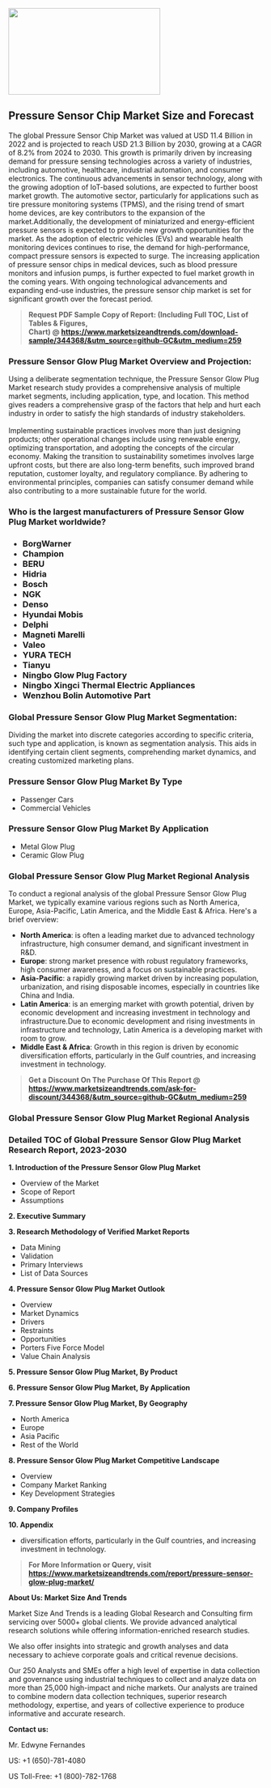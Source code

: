 <p><img class="alignnone size-medium wp-image-20088" src="https://ffe5etoiles.com/wp-content/uploads/2024/12/MST1-300x171.png" alt="" width="300" height="171" /></p><h2>Pressure Sensor Chip Market Size and Forecast</h2><p>The global Pressure Sensor Chip Market was valued at USD 11.4 Billion in 2022 and is projected to reach USD 21.3 Billion by 2030, growing at a CAGR of 8.2% from 2024 to 2030. This growth is primarily driven by increasing demand for pressure sensing technologies across a variety of industries, including automotive, healthcare, industrial automation, and consumer electronics. The continuous advancements in sensor technology, along with the growing adoption of IoT-based solutions, are expected to further boost market growth. The automotive sector, particularly for applications such as tire pressure monitoring systems (TPMS), and the rising trend of smart home devices, are key contributors to the expansion of the market.Additionally, the development of miniaturized and energy-efficient pressure sensors is expected to provide new growth opportunities for the market. As the adoption of electric vehicles (EVs) and wearable health monitoring devices continues to rise, the demand for high-performance, compact pressure sensors is expected to surge. The increasing application of pressure sensor chips in medical devices, such as blood pressure monitors and infusion pumps, is further expected to fuel market growth in the coming years. With ongoing technological advancements and expanding end-use industries, the pressure sensor chip market is set for significant growth over the forecast period.</p></p><blockquote id="" class=""><strong>Request PDF Sample Copy of Report: (Including Full TOC, List of Tables &amp; Figures, Chart)&nbsp;@&nbsp;<strong><a href="https://www.marketsizeandtrends.com/download-sample/344368/&utm_source=github-GC&utm_medium=259" target="_blank">https://www.marketsizeandtrends.com/download-sample/344368/&utm_source=github-GC&utm_medium=259</a></strong></strong></blockquote><h3 id="" class="">Pressure Sensor Glow Plug Market&nbsp;Overview and Projection:</h3><p id="" class="">Using a deliberate segmentation technique, the Pressure Sensor Glow Plug Market research study provides a comprehensive analysis of multiple market segments, including application, type, and location. This method gives readers a comprehensive grasp of the factors that help and hurt each industry in order to satisfy the high standards of industry stakeholders. <br /> <br />Implementing sustainable practices involves more than just designing products; other operational changes include using renewable energy, optimizing transportation, and adopting the concepts of the circular economy. Making the transition to sustainability sometimes involves large upfront costs, but there are also long-term benefits, such improved brand reputation, customer loyalty, and regulatory compliance. By adhering to environmental principles, companies can satisfy consumer demand while also contributing to a more sustainable future for the world.</p><h3 id="" class="">Who is the largest manufacturers of&nbsp;Pressure Sensor Glow Plug Market worldwide?</h3><h3 class=""><p><ul><li>BorgWarner </li><li> Champion </li><li> BERU </li><li> Hidria </li><li> Bosch </li><li> NGK </li><li> Denso </li><li> Hyundai Mobis </li><li> Delphi </li><li> Magneti Marelli </li><li> Valeo </li><li> YURA TECH </li><li> Tianyu </li><li> Ningbo Glow Plug Factory </li><li> Ningbo Xingci Thermal Electric Appliances </li><li> Wenzhou Bolin Automotive Part</li></ul></p></h3><h3 id="" class="">Global&nbsp;Pressure Sensor Glow Plug Market Segmentation:</h3><p id="" class="">Dividing the market into discrete categories according to specific criteria, such type and application, is known as segmentation analysis. This aids in identifying certain client segments, comprehending market dynamics, and creating customized marketing plans.</p><h3 id="" class="">Pressure Sensor Glow Plug Market&nbsp;By Type</h3><p><p><ul><li>Passenger Cars</li><li> Commercial Vehicles</p></li></ul></p></p><h3 id="" class="">Pressure Sensor Glow Plug Market&nbsp;By Application</h3><p class=""><p><ul><li>Metal Glow Plug</li><li> Ceramic Glow Plug</li></ul></p></p><h3 id="" class="">Global Pressure Sensor Glow Plug Market Regional Analysis</h3><p id="" class="">To conduct a regional analysis of the global Pressure Sensor Glow Plug Market, we typically examine various regions such as North America, Europe, Asia-Pacific, Latin America, and the Middle East &amp; Africa. Here's a brief overview:</p><ul><li><strong>North America</strong>: is often a leading market due to advanced technology infrastructure, high consumer demand, and significant investment in R&amp;D.</li><li><strong>Europe</strong>: strong market presence with robust regulatory frameworks, high consumer awareness, and a focus on sustainable practices.</li><li><strong>Asia-Pacific</strong>: a rapidly growing market driven by increasing population, urbanization, and rising disposable incomes, especially in countries like China and India.</li><li><strong>Latin America</strong>: is an emerging market with growth potential, driven by economic development and increasing investment in technology and infrastructure.Due to economic development and rising investments in infrastructure and technology, Latin America is a developing market with room to grow.</li><li><strong>Middle East &amp; Africa</strong>: Growth in this region is driven by economic diversification efforts, particularly in the Gulf countries, and increasing investment in technology.</li></ul><blockquote id="" class=""><strong>Get a Discount On The Purchase Of This Report @ <strong><a href="https://www.marketsizeandtrends.com/ask-for-discount/344368/&utm_source=github-GC&utm_medium=259" target="_blank">https://www.marketsizeandtrends.com/ask-for-discount/344368/&utm_source=github-GC&utm_medium=259</a></strong></strong></blockquote><h3 id="" class="">Global Pressure Sensor Glow Plug Market Regional Analysis</h3><h3 id="" class="">Detailed TOC of Global Pressure Sensor Glow Plug Market Research Report, 2023-2030</h3><p id="" class=""><strong>1. Introduction of the Pressure Sensor Glow Plug Market</strong></p><ul><li>Overview of the Market</li><li>Scope of Report</li><li>Assumptions</li></ul><p id="" class=""><strong>2. Executive Summary</strong></p><p id="" class=""><strong>3. Research Methodology of Verified Market Reports</strong></p><ul><li>Data Mining</li><li>Validation</li><li>Primary Interviews</li><li>List of Data Sources</li></ul><p id="" class=""><strong>4. Pressure Sensor Glow Plug Market Outlook</strong></p><ul><li>Overview</li><li>Market Dynamics</li><li>Drivers</li><li>Restraints</li><li>Opportunities</li><li>Porters Five Force Model</li><li>Value Chain Analysis</li></ul><p id="" class=""><strong>5. Pressure Sensor Glow Plug Market, By Product</strong></p><p id="" class=""><strong>6. Pressure Sensor Glow Plug Market, By Application</strong></p><p id="" class=""><strong>7. Pressure Sensor Glow Plug Market, By Geography</strong></p><ul><li>North America</li><li>Europe</li><li>Asia Pacific</li><li>Rest of the World</li></ul><p id="" class=""><strong>8. Pressure Sensor Glow Plug Market Competitive Landscape</strong></p><ul><li>Overview</li><li>Company Market Ranking</li><li>Key Development Strategies</li></ul><p id="" class=""><strong>9. Company Profiles</strong></p><p id="" class=""><strong>10. Appendix</strong></p><ul><li>diversification efforts, particularly in the Gulf countries, and increasing investment in technology.</li></ul><blockquote id="" class=""><strong>For More Information or Query, visit <strong><strong><a href="https://www.marketsizeandtrends.com/report/pressure-sensor-glow-plug-market/" target="_blank">https://www.marketsizeandtrends.com/report/pressure-sensor-glow-plug-market/</a></strong></strong></strong></blockquote><p id="" class=""><strong>About Us: Market Size And Trends</strong></p><p id="" class="">Market Size And Trends is a leading Global Research and Consulting firm servicing over 5000+ global clients. We provide advanced analytical research solutions while offering information-enriched research studies.</p><p id="" class="">We also offer insights into strategic and growth analyses and data necessary to achieve corporate goals and critical revenue decisions.</p><p id="" class="">Our 250 Analysts and SMEs offer a high level of expertise in data collection and governance using industrial techniques to collect and analyze data on more than 25,000 high-impact and niche markets. Our analysts are trained to combine modern data collection techniques, superior research methodology, expertise, and years of collective experience to produce informative and accurate research.</p><p id="" class=""><strong>Contact us:</strong></p><p id="" class="">Mr. Edwyne Fernandes</p><p id="" class="">US: +1 (650)-781-4080</p><p id="" class="">US Toll-Free: +1 (800)-782-1768</p>
